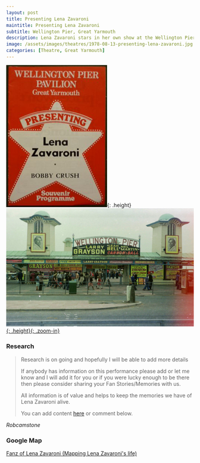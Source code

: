 ```yaml
---
layout: post
title: Presenting Lena Zavaroni
maintitle: Presenting Lena Zavaroni
subtitle: Wellington Pier, Great Yarmouth
description: Lena Zavaroni stars in her own show at the Wellington Pier, Great Yarmouth.
image: /assets/images/theatres/1978-08-13-presenting-lena-zavaroni.jpg
categories: [Theatre, Great Yarmouth]
---
```


![](/assets/images/theatres/1978-08-13-presenting-lena-zavaroni.jpg){: .height}
[![](/assets/images/theatres/1978-08-13-presenting-lena-zavaroni-wp.jpg){: .height}{: .zoom-in}](/assets/images/theatres/1978-08-13-presenting-lena-zavaroni-wp.jpg)

### Research
> Research is on going and hopefully I will be able to add more details
>
> If anybody has information on this performance please add or let me know and I will add it for you or if you were lucky enough to be there then please consider sharing your Fan Stories/Memories with us.
>
> All information is of value and helps to keep the memories we have of Lena Zavaroni alive.
>
> You can add content [here](https://github.com/FanzOfLenaZavaroni/fanzoflenazavaroni.github.io) or comment below.

<cite>Robcamstone</cite>

### Google Map
[Fanz of Lena Zavaroni (Mapping Lena Zavaroni's life)](https://www.google.com/maps/d/u/0/viewer?mid=1D1D0ERV_FQMNb9XZzJ-J3yUlK8aI4vhI&hl=en&ll=52.59936509999999%2C1.7362835999999788&z=19)

<style>
.height {width:auto; height:319.06px;}
</style>

